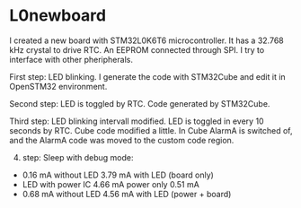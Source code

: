 # L0newboard

I created a new board with STM32L0K6T6 microcontroller. It has a 32.768 kHz crystal to drive RTC.
An EEPROM connected through SPI. I try to interface with other pheripherals.

First step: LED blinking.
I generate the code with STM32Cube and edit it in OpenSTM32 environment.

Second step: LED is toggled by RTC. Code generated by STM32Cube.


Third step: LED blinking intervall modified. LED is toggled in every 10 seconds by RTC. Cube code modified a little. In Cube AlarmA is switched of, and the AlarmA code was moved to the custom code region.

4. step: Sleep with debug mode:
- 0.16 mA without LED 3.79 mA with LED (board only)
- LED with power IC 4.66 mA power only 0.51 mA
- 0.68 mA without LED 4.56 mA with LED (power + board)